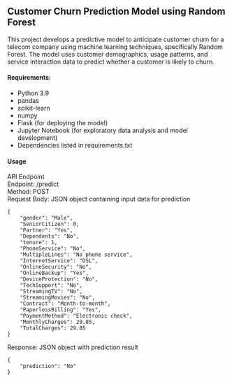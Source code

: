 ## Customer Churn Prediction Model using Random Forest
This project develops a predictive model to anticipate customer churn for a telecom company using machine learning techniques, specifically Random Forest. The model uses customer demographics, usage patterns, and service interaction data to predict whether a customer is likely to churn.

#### Requirements:
- Python 3.9
- pandas
- scikit-learn
- numpy
- Flask (for deploying the model)
- Jupyter Notebook (for exploratory data analysis and model development)
- Dependencies listed in requirements.txt

#### Usage
API Endpoint  
Endpoint: /predict  
Method: POST  
Request Body: JSON object containing input data for prediction  

```
{
    "gender": "Male",
    "SeniorCitizen": 0,
    "Partner": "Yes",
    "Dependents": "No",
    "tenure": 1,
    "PhoneService": "No",
    "MultipleLines": "No phone service",
    "InternetService": "DSL",
    "OnlineSecurity": "No",
    "OnlineBackup": "Yes",
    "DeviceProtection": "No",
    "TechSupport": "No",
    "StreamingTV": "No",
    "StreamingMovies": "No",
    "Contract": "Month-to-month",
    "PaperlessBilling": "Yes",
    "PaymentMethod": "Electronic check",
    "MonthlyCharges": 29.85,
    "TotalCharges": 29.85
}
```
Response: JSON object with prediction result
```
{
    "prediction": "No"
}
```
